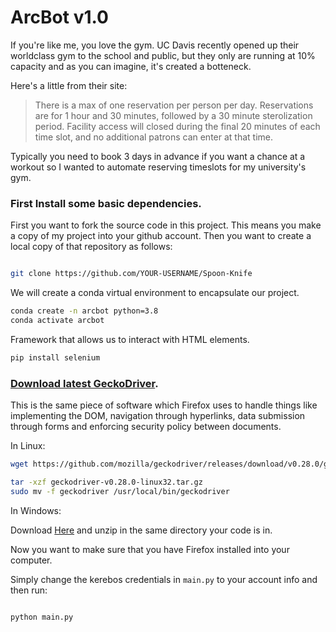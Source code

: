 # ArcBot v1.0

If you're like me, you love the gym. UC Davis recently opened up their worldclass gym to the school and public, but they only are running at 10% capacity and as you can imagine, it's created a botteneck. 

Here's a little from their site: 

>There is a max of one reservation per person per day. Reservations are for 1 hour and 30 minutes, followed by a 30 minute sterolization period. Facility access will closed during the final 20 minutes of each time slot, and no additional patrons can enter at that time.

Typically you need to book 3 days in advance if you want a chance at a workout so I wanted to automate reserving timeslots for my university's gym. 


### First Install some basic dependencies.

First you want to fork the source code in this project. This means you make a copy of my project into your github account. Then you want to create a local copy of that repository as follows:

```bash

git clone https://github.com/YOUR-USERNAME/Spoon-Knife

```


We will create a conda virtual environment to encapsulate our project.


```bash
conda create -n arcbot python=3.8
conda activate arcbot
```


Framework that allows us to interact with HTML elements.
```bash
pip install selenium
```

### [Download latest GeckoDriver](https://github.com/mozilla/geckodriver/releases).
This is the same piece of software which Firefox uses to handle things like implementing the DOM, navigation through hyperlinks, data submission through forms and enforcing security policy between documents. 


In Linux:
```bash
wget https://github.com/mozilla/geckodriver/releases/download/v0.28.0/geckodriver-v0.28.0-linux32.tar.gz

tar -xzf geckodriver-v0.28.0-linux32.tar.gz
sudo mv -f geckodriver /usr/local/bin/geckodriver
```

In Windows:

Download [Here](https://github.com/mozilla/geckodriver/releases/download/v0.28.0/geckodriver-v0.28.0-win64.zip)
and unzip in the same directory your code is in.

Now you want to make sure that you have Firefox installed into your computer. 


Simply change the kerebos credentials in `main.py` to your account info and then run:

```python 

python main.py

```